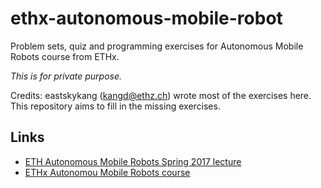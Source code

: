 # ethx-autonomous-mobile-robot

Problem sets, quiz and programming exercises for Autonomous Mobile Robots course from ETHx.

*This is for private purpose.* 

Credits: eastskykang (kangd@ethz.ch) wrote most of the exercises here. This repository aims to fill in the missing exercises. 

## Links

- [ETH Autonomous Mobile Robots Spring 2017 lecture](http://www.asl.ethz.ch/education/lectures/autonomous_mobile_robots/spring-2017.html)
- [ETHx Autonomou Mobile Robots course](https://www.edx.org/course/autonomous-mobile-robots-ethx-amrx-2)